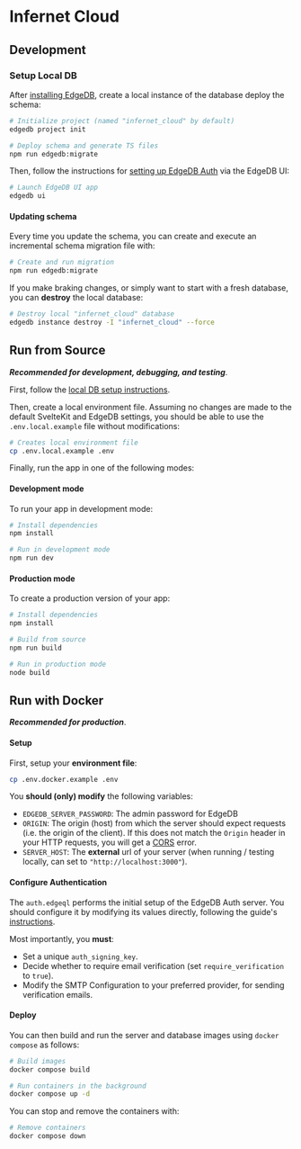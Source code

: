 # Infernet Cloud

## Development

### Setup Local DB

After [installing EdgeDB](https://www.edgedb.com/install), create a local instance of the database deploy the schema:

```bash
# Initialize project (named "infernet_cloud" by default)
edgedb project init

# Deploy schema and generate TS files
npm run edgedb:migrate
```

Then, follow the instructions for [setting up EdgeDB Auth](https://www.edgedb.com/docs/guides/auth/index) via the EdgeDB UI:

```bash
# Launch EdgeDB UI app
edgedb ui
```

#### Updating schema

Every time you update the schema, you can create and execute an incremental schema migration file with:

```bash
# Create and run migration
npm run edgedb:migrate
```

If you make braking changes, or simply want to start with a fresh database, you can **destroy** the local database:

```bash
# Destroy local "infernet_cloud" database
edgedb instance destroy -I "infernet_cloud" --force
```

## Run from Source

***Recommended for development, debugging, and testing***.

First, follow the [local DB setup instructions](#setup-local-db).

Then, create a local environment file. Assuming no changes are made to the default SvelteKit and EdgeDB settings, you should be able to use the `.env.local.example` file without modifications:

```bash
# Creates local environment file
cp .env.local.example .env
```

Finally, run the app in one of the following modes:

#### Development mode

To run your app in development mode:

```bash
# Install dependencies
npm install

# Run in development mode
npm run dev
```

#### Production mode

To create a production version of your app:

```bash
# Install dependencies
npm install

# Build from source
npm run build

# Run in production mode
node build
```

## Run with Docker

***Recommended for production***.

#### Setup

First, setup your **environment file**:

```bash
cp .env.docker.example .env
```

You **should (only) modify** the following variables:
- `EDGEDB_SERVER_PASSWORD`: The admin password for EdgeDB
- `ORIGIN`: The origin (host) from which the server should expect requests (i.e. the origin of the client). If this does not match the `Origin` header in your HTTP requests, you will get a [CORS](https://developer.mozilla.org/en-US/docs/Web/HTTP/CORS) error.
- `SERVER_HOST`: The **external** url of your server (when running / testing locally, can set to `"http://localhost:3000"`).

#### Configure Authentication

The `auth.edgeql` performs the initial setup of the EdgeDB Auth server. You should configure it by modifying its values directly, following the guide's [instructions](https://www.edgedb.com/docs/guides/auth/index).

Most importantly, you **must**:
- Set a unique `auth_signing_key`.
- Decide whether to require email verification (set `require_verification` to `true`).
- Modify the SMTP Configuration to your preferred provider, for sending verification emails.

#### Deploy

You can then build and run the server and database images using `docker compose` as follows:

```bash
# Build images
docker compose build

# Run containers in the background
docker compose up -d
```

You can stop and remove the containers with:

```bash
# Remove containers
docker compose down
```
